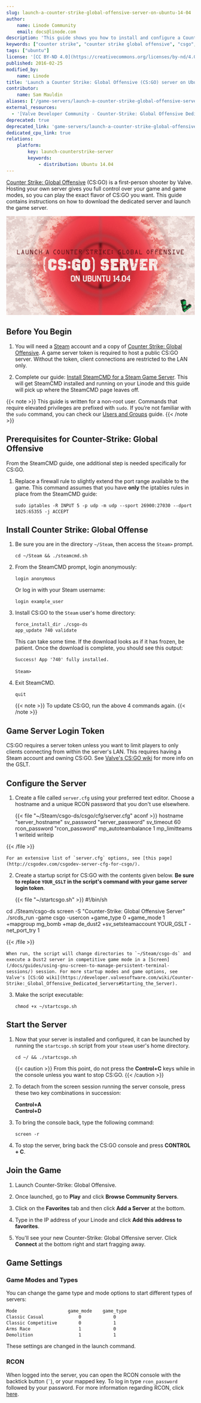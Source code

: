 ```yaml
---
slug: launch-a-counter-strike-global-offensive-server-on-ubuntu-14-04
author:
    name: Linode Community
    email: docs@linode.com
description: 'This guide shows you how to install and configure a Counter Strike: Global Offensive (CS:GO) server using SteamCMD and a dedicated Linode instance. '
keywords: ["counter strike", "counter strike global offensive", "csgo", "cs:go", "csgo server", "csgo server hosting", "steam servers", "game servers", "games", "ubuntu", "ubuntu 14.04"]
tags: ["ubuntu"]
license: '[CC BY-ND 4.0](https://creativecommons.org/licenses/by-nd/4.0)'
published: 2016-02-25
modified_by:
    name: Linode
title: 'Launch a Counter Strike: Global Offensive (CS:GO) server on Ubuntu 14.04'
contributor:
    name: Sam Mauldin
aliases: ['/game-servers/launch-a-counter-strike-global-offensive-server-on-ubuntu-14-04/','/applications/game-servers/launch-a-counter-strike-global-offensive-server-on-ubuntu-14-04/']
external_resources:
  - '[Valve Developer Community - Counter-Strike: Global Offensive Dedicated Servers](https://developer.valvesoftware.com/wiki/Counter-Strike:_Global_Offensive_Dedicated_Servers)'
deprecated: true
deprecated_link: 'game-servers/launch-a-counter-strike-global-offensive-server-on-ubuntu-18-04/'
dedicated_cpu_link: true
relations:
    platform:
        key: launch-counterstrike-server
        keywords:
            - distribution: Ubuntu 14.04
---
```



[Counter Strike: Global Offensive](http://store.steampowered.com/app/730) (CS:GO) is a first-person shooter by Valve. Hosting your own server gives you full control over your game and game modes, so you can play the exact flavor of CS:GO you want. This guide contains instructions on how to download the dedicated server and launch the game server.

![Launch a Counter Strike GO server on Ubuntu 14.04](launch-a-cs-go-server-on-ubuntu-14-04.png)

## Before You Begin

1.  You will need a [Steam](http://store.steampowered.com) account and a copy of [Counter Strike: Global Offensive](http://store.steampowered.com/app/730/). A game server token is required to host a public CS:GO server. Without the token, client connections are restricted to the LAN only.

2.  Complete our guide: [Install SteamCMD for a Steam Game Server](/docs/guides/install-steamcmd-for-a-steam-game-server/). This will get SteamCMD installed and running on your Linode and this guide will pick up where the SteamCMD page leaves off.

{{< note >}}
This guide is written for a non-root user. Commands that require elevated privileges are prefixed with `sudo`. If you’re not familiar with the `sudo` command, you can check our [Users and Groups](/docs/guides/linux-users-and-groups/) guide.
{{< /note >}}

## Prerequisites for Counter-Strike: Global Offensive

From the SteamCMD guide, one additional step is needed specifically for CS:GO.

1.  Replace a firewall rule to slightly extend the port range available to the game. This command assumes that you have **only** the iptables rules in place from the SteamCMD guide:

        sudo iptables -R INPUT 5 -p udp -m udp --sport 26900:27030 --dport 1025:65355 -j ACCEPT

## Install Counter Strike: Global Offense

1.  Be sure you are in the directory `~/Steam`, then access the `Steam>` prompt.

        cd ~/Steam && ./steamcmd.sh

2.  From the SteamCMD prompt, login anonymously:

        login anonymous

    Or log in with your Steam username:

        login example_user

3.  Install CS:GO to the `Steam` user's home directory:

        force_install_dir ./csgo-ds
        app_update 740 validate

    This can take some time. If the download looks as if it has frozen, be patient. Once the download is complete, you should see this output:

        Success! App '740' fully installed.

        Steam>

4.  Exit SteamCMD.

        quit

    {{< note >}}
To update CS:GO, run the above 4 commands again.
{{< /note >}}

## Game Server Login Token

CS:GO requires a server token unless you want to limit players to only clients connecting from within the server's LAN. This requires having a Steam account and owning CS:GO. See [Valve's CS:GO wiki](https://developer.valvesoftware.com/wiki/Counter-Strike:_Global_Offensive_Dedicated_Servers#Registering_Game_Server_Login_Token) for more info on the GSLT.

## Configure the Server

1.  Create a file called `server.cfg` using your preferred text editor. Choose a hostname and a unique RCON password that you don't use elsewhere.

    {{< file "~/Steam/csgo-ds/csgo/cfg/server.cfg" aconf >}}
hostname "server_hostname"
sv_password "server_password"
sv_timeout 60
rcon_password "rcon_password"
mp_autoteambalance 1
mp_limitteams 1
writeid
writeip

{{< /file >}}


    For an extensive list of `server.cfg` options, see [this page](http://csgodev.com/csgodev-server-cfg-for-csgo/).

2.  Create a startup script for CS:GO with the contents given below. **Be sure to replace `YOUR_GSLT` in the script's command with your game server login token**.

    {{< file "~/startcsgo.sh" >}}
#!/bin/sh

cd ./Steam/csgo-ds
screen -S "Counter-Strike: Global Offensive Server" ./srcds_run -game csgo -usercon +game_type 0 +game_mode 1 +mapgroup mg_bomb +map de_dust2 +sv_setsteamaccount YOUR_GSLT -net_port_try 1

{{< /file >}}


    When run, the script will change directories to `~/Steam/csgo-ds` and execute a Dust2 server in competitive game mode in a [Screen](/docs/guides/using-gnu-screen-to-manage-persistent-terminal-sessions/) session. For more startup modes and game options, see Valve's [CS:GO wiki](https://developer.valvesoftware.com/wiki/Counter-Strike:_Global_Offensive_Dedicated_Servers#Starting_the_Server).

3.  Make the script executable:

        chmod +x ~/startcsgo.sh

## Start the Server

1.  Now that your server is installed and configured, it can be launched by running the `startcsgo.sh` script from your `steam` user's home directory.

        cd ~/ && ./startcsgo.sh

    {{< caution >}}
From this point, do not press the **Control+C** keys while in the console unless you want to stop CS:GO.
{{< /caution >}}

2.  To detach from the screen session running the server console, press these two key combinations in succession:

    **Control+A**<br>
    **Control+D**

3.  To bring the console back, type the following command:

        screen -r

4.  To stop the server, bring back the CS:GO console and press **CONTROL + C**.

## Join the Game

1.  Launch Counter-Strike: Global Offensive.

2.  Once launched, go to **Play** and click **Browse Community Servers**.

3.  Click on the **Favorites** tab and then click **Add a Server** at the bottom.

4.  Type in the IP address of your Linode and click **Add this address to favorites**.

5.  You'll see your new Counter-Strike: Global Offensive server. Click **Connect** at the bottom right and start fragging away.


## Game Settings

### Game Modes and Types

You can change the game type and mode options to start different types of servers:

    Mode                   game_mode    game_type
    Classic Casual             0            0
    Classic Competitive        0            1
    Arms Race                  1            0
    Demolition                 1            1

These settings are changed in the launch command.

### RCON

When logged into the server, you can open the RCON console with the backtick button (`` ` ``), or your mapped key. To log in type `rcon_password` followed by your password. For more information regarding RCON, click [here](/docs/guides/team-fortress2-on-debian-and-ubuntu/#rcon).
